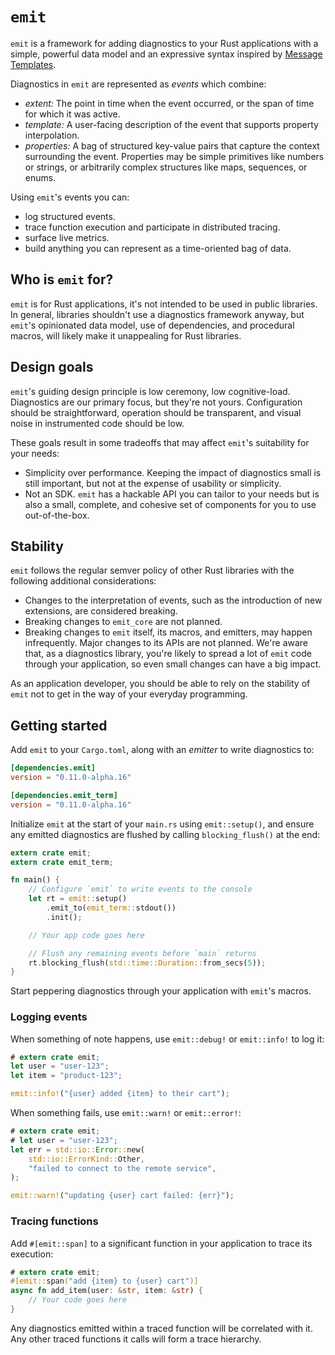 # `emit`

`emit` is a framework for adding diagnostics to your Rust applications with a simple, powerful data model and an expressive syntax inspired by [Message Templates](https://messagetemplates.org).

Diagnostics in `emit` are represented as _events_ which combine:

- _extent:_ The point in time when the event occurred, or the span of time for which it was active.
- _template:_ A user-facing description of the event that supports property interpolation.
- _properties:_ A bag of structured key-value pairs that capture the context surrounding the event. Properties may be simple primitives like numbers or strings, or arbitrarily complex structures like maps, sequences, or enums.

Using `emit`'s events you can:

- log structured events.
- trace function execution and participate in distributed tracing.
- surface live metrics.
- build anything you can represent as a time-oriented bag of data.

## Who is `emit` for?

`emit` is for Rust applications, it's not intended to be used in public libraries. In general, libraries shouldn't use a diagnostics framework anyway, but `emit`'s opinionated data model, use of dependencies, and procedural macros, will likely make it unappealing for Rust libraries.

## Design goals

`emit`'s guiding design principle is low ceremony, low cognitive-load. Diagnostics are our primary focus, but they're not yours. Configuration should be straightforward, operation should be transparent, and visual noise in instrumented code should be low.

These goals result in some tradeoffs that may affect `emit`'s suitability for your needs:

- Simplicity over performance. Keeping the impact of diagnostics small is still important, but not at the expense of usability or simplicity.
- Not an SDK. `emit` has a hackable API you can tailor to your needs but is also a small, complete, and cohesive set of components for you to use out-of-the-box.

## Stability

`emit` follows the regular semver policy of other Rust libraries with the following additional considerations:

- Changes to the interpretation of events, such as the introduction of new extensions, are considered breaking.
- Breaking changes to `emit_core` are not planned.
- Breaking changes to `emit` itself, its macros, and emitters, may happen infrequently. Major changes to its APIs are not planned. We're aware that, as a diagnostics library, you're likely to spread a lot of `emit` code through your application, so even small changes can have a big impact.

As an application developer, you should be able to rely on the stability of `emit` not to get in the way of your everyday programming.

## Getting started

Add `emit` to your `Cargo.toml`, along with an _emitter_ to write diagnostics to:

```toml
[dependencies.emit]
version = "0.11.0-alpha.16"

[dependencies.emit_term]
version = "0.11.0-alpha.16"
```

Initialize `emit` at the start of your `main.rs` using `emit::setup()`, and ensure any emitted diagnostics are flushed by calling `blocking_flush()` at the end:

```rust
extern crate emit;
extern crate emit_term;

fn main() {
    // Configure `emit` to write events to the console
    let rt = emit::setup()
        .emit_to(emit_term::stdout())
        .init();

    // Your app code goes here

    // Flush any remaining events before `main` returns
    rt.blocking_flush(std::time::Duration::from_secs(5));
}
```

Start peppering diagnostics through your application with `emit`'s macros.

### Logging events

When something of note happens, use `emit::debug!` or `emit::info!` to log it:

```rust
# extern crate emit;
let user = "user-123";
let item = "product-123";

emit::info!("{user} added {item} to their cart");
```

When something fails, use `emit::warn!` or `emit::error!`:

```rust
# extern crate emit;
# let user = "user-123";
let err = std::io::Error::new(
    std::io::ErrorKind::Other,
    "failed to connect to the remote service",
);

emit::warn!("updating {user} cart failed: {err}");
```

### Tracing functions

Add `#[emit::span]` to a significant function in your application to trace its execution:

```rust
# extern crate emit;
#[emit::span("add {item} to {user} cart")]
async fn add_item(user: &str, item: &str) {
    // Your code goes here
}
```

Any diagnostics emitted within a traced function will be correlated with it. Any other traced functions it calls will form a trace hierarchy.
